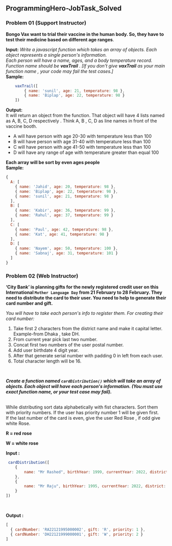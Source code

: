 ## ProgrammingHero-JobTask_Solved 
### Problem 01 (Support Instructor) 

**Bongo Vax want to trial their vaccine in the human body. So, they have to test their
 medicine based on different age ranges**.<br/>

**Input:** 
*Write a javascript function which takes an array of objects. Each object represents
a single person's information.<br/>
Each person will have a name, ages, and a body temperature record.<br/>
Function name should be **vaxTrail** . [If you don't give **vaxTrail** as your main
function name , your code may fail the test cases.]* <br/>
**Sample:** <br/>
```javascript
    vaxTrail([
        { name: 'sunil', age: 21, temperature: 98 },
        { name: 'Biplap', age: 22, temperature: 98 }
    ])
```
**Output:** <br/>
It will return an object from the function. That object will have 4 lists named as A, B,
C, D respectively . Think A, B , C, D as line names in front of the vaccine booth.<br/>

- A will have person with age 20-30 with temperature less than 100
- B will have person with age 31-40 with temperature less than 100
- C will have person with age 41-50 with temperature less than 100
- D will have any range of age with temperature greater than equal 100 <br/>

**Each array will be sort by even ages people** <br/>
**Sample:**<br/>

```javascript
{
  A: [
    { name: 'Jahid', age: 20, temperature: 98 },
    { name: 'Biplap', age: 22, temperature: 98 },
    { name: 'sunil', age: 21, temperature: 98 }
  ],
  B: [
    { name: 'Kabir', age: 36, temperature: 99 },
    { name: 'Rahul', age: 37, temperature: 99 }
  ],
  C: [
    { name: 'Paul', age: 42, temperature: 98 },
    { name: 'Kat', age: 41, temperature: 98 }
  ],
  D: [
    { name: 'Nayem', age: 50, temperature: 100 },
    { name: 'Sabnaj', age: 31, temperature: 101 }
  ]
}
```

### Problem 02 (Web Instructor)
**‘City Bank’ is planning gifts for the newly registered credit user on this International
`Mother Language Day` from 21 February to 28 February. They need to distribute the card to
their user. You need to help to generate their card number and gift.**<br/>

*You will have to take each person's info to register them. For creating their card number:*
1. Take first 2 characters from the district name and make it capital letter. Example-from
Dhaka , take DH.
2. From current year pick last two number.
3. Concat first two numbers of the user postal number.
4. Add user birthdate 4 digit year.
5. After that generate serial number with padding 0 in left from each user.
6. Total character length will be 16.
<br/>

***Create a function named `cardDistribution()` which will take an array of objects. Each
object will have each person's information. (You must use exact function name, or your
test case may fail).***

<br/>
While distributing sort data alphabetically with fist characters. Sort them with priority
numbers. If the user has priority number 1 will be given first.
<br/>
If the last number of the card is even, give the user Red Rose , if odd give white Rose.
<br/>

**R = red rose**
<br/>

**W = white rose**

**Input :** <br/>
```javascript
 cardDistribution([
    {
        name: "Mr Rashed", birthYear: 1999, currentYear: 2022, district: "Dhaka", postNo: 1200, priority: 2
    },
    {
        name: "Mr Raju", birthYear: 1995, currentYear: 2022, district: "Rajsahi", postNo: 1211, priority: 1
    }
])
```
<br/>

**Output :** <br/>
```javascript
[
  { cardNumber: 'RA22121995000002', gift: 'R', priority: 1 },
  { cardNumber: 'DH22121999000001', gift: 'W', priority: 2 }
]
```



